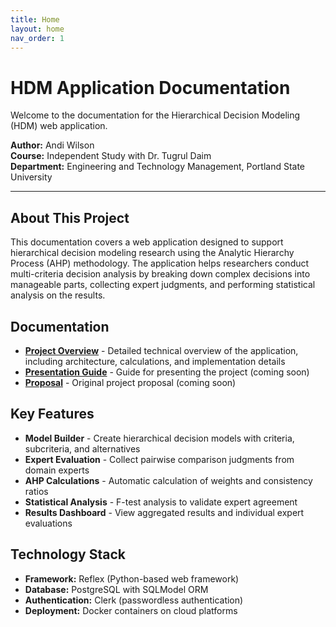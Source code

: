 ```yaml
---
title: Home
layout: home
nav_order: 1
---
```


# HDM Application Documentation

Welcome to the documentation for the Hierarchical Decision Modeling (HDM) web application.

**Author:** Andi Wilson  
**Course:** Independent Study with Dr. Tugrul Daim  
**Department:** Engineering and Technology Management, Portland State University

---

## About This Project

This documentation covers a web application designed to support hierarchical decision modeling research using the Analytic Hierarchy Process (AHP) methodology. The application helps researchers conduct multi-criteria decision analysis by breaking down complex decisions into manageable parts, collecting expert judgments, and performing statistical analysis on the results.

## Documentation

- **[Project Overview](project-overview)** - Detailed technical overview of the application, including architecture, calculations, and implementation details
- **[Presentation Guide](presentation-guide)** - Guide for presenting the project (coming soon)
- **[Proposal](proposal)** - Original project proposal (coming soon)

## Key Features

- **Model Builder** - Create hierarchical decision models with criteria, subcriteria, and alternatives
- **Expert Evaluation** - Collect pairwise comparison judgments from domain experts
- **AHP Calculations** - Automatic calculation of weights and consistency ratios
- **Statistical Analysis** - F-test analysis to validate expert agreement
- **Results Dashboard** - View aggregated results and individual expert evaluations

## Technology Stack

- **Framework:** Reflex (Python-based web framework)
- **Database:** PostgreSQL with SQLModel ORM
- **Authentication:** Clerk (passwordless authentication)
- **Deployment:** Docker containers on cloud platforms
